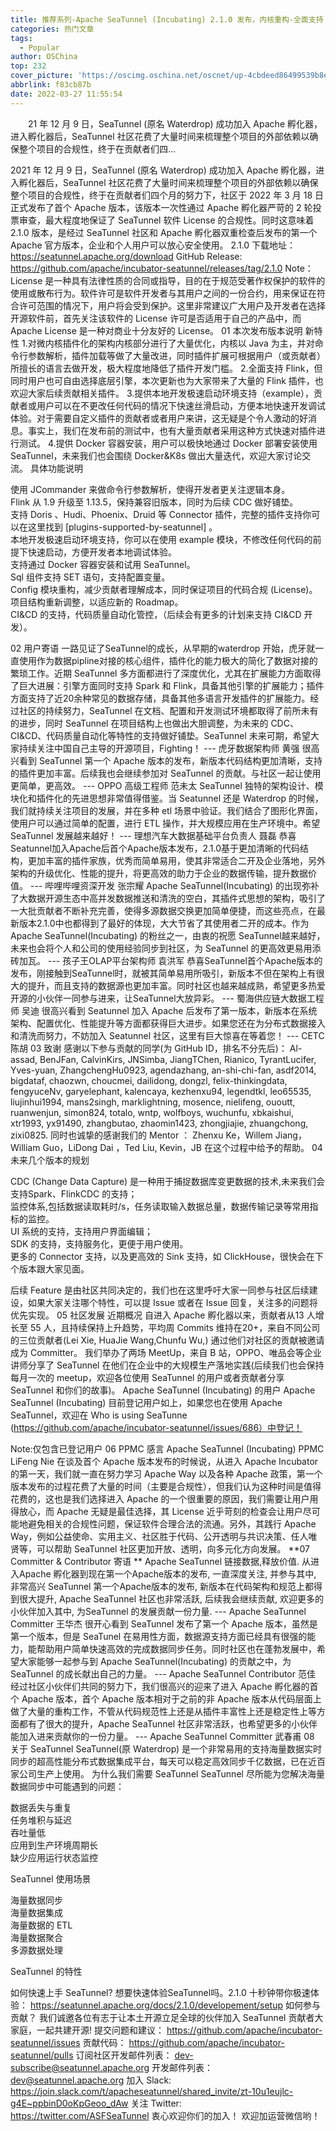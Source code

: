 ```yaml
---
title: 推荐系列-Apache SeaTunnel (Incubating) 2.1.0 发布，内核重构-全面支持 Flink
categories: 热门文章
tags:
  - Popular
author: OSChina
top: 232
cover_picture: 'https://oscimg.oschina.net/oscnet/up-4cbdeed86499539b8e3d1f16eedc56d9a93.png'
abbrlink: f83cb87b
date: 2022-03-27 11:55:54
---
```


&emsp;&emsp;21 年 12 月 9 日，SeaTunnel (原名 Waterdrop) 成功加入 Apache 孵化器，进入孵化器后，SeaTunnel 社区花费了大量时间来梳理整个项目的外部依赖以确保整个项目的合规性，终于在贡献者们四...
<!-- more -->

                                                                                                                    
                                                                                                     
2021 年 12 月 9 日，SeaTunnel (原名 Waterdrop) 成功加入 Apache 孵化器，进入孵化器后，SeaTunnel 社区花费了大量时间来梳理整个项目的外部依赖以确保整个项目的合规性，终于在贡献者们四个月的努力下，社区于 2022 年 3 月 18 日正式发布了首个 Apache 版本，该版本一次性通过 Apache 孵化器严苛的 2 轮投票审查，最大程度地保证了 SeaTunnel 软件 License 的合规性。同时这意味着 2.1.0 版本，是经过 SeaTunnel 社区和 Apache 孵化器双重检查后发布的第一个 Apache 官方版本，企业和个人用户可以放心安全使用。 
2.1.0 下载地址： 
https://seatunnel.apache.org/download 
GitHub Release: 
https://github.com/apache/incubator-seatunnel/releases/tag/2.1.0 
Note： 
License 是一种具有法律性质的合同或指导，目的在于规范受著作权保护的软件的使用或散布行为。软件许可是软件开发者与其用户之间的一份合约，用来保证在符合许可范围的情况下，用户将会受到保护。这里非常建议广大用户及开发者在选择开源软件前，首先关注该软件的 License 许可是否适用于自己的产品中，而 Apache License 是一种对商业十分友好的 License。 
01 本次发布版本说明 
新特性 
1.对微内核插件化的架构内核部分进行了大量优化，内核以 Java 为主，并对命令行参数解析，插件加载等做了大量改进，同时插件扩展可根据用户（或贡献者）所擅长的语言去做开发，极大程度地降低了插件开发门槛。 
2.全面支持 Flink，但同时用户也可自由选择底层引擎，本次更新也为大家带来了大量的 Flink 插件，也欢迎大家后续贡献相关插件。 
3.提供本地开发极速启动环境支持（example），贡献者或用户可以在不更改任何代码的情况下快速丝滑启动，方便本地快速开发调试体验。对于需要自定义插件的贡献者或者用户来讲，这无疑是个令人激动的好消息。事实上，我们在发布前的测试中，也有大量贡献者采用这种方式快速对插件进行测试。 
4.提供 Docker 容器安装，用户可以极快地通过 Docker 部署安装使用 SeaTunnel，未来我们也会围绕 Docker&K8s 做出大量迭代，欢迎大家讨论交流。 
具体功能说明 
 
  使用 JCommander 来做命令行参数解析，使得开发者更关注逻辑本身。  
  Flink 从 1.9 升级至 1.13.5，保持兼容旧版本，同时为后续 CDC 做好铺垫。  
  支持 Doris 、Hudi、Phoenix、Druid 等 Connector 插件，完整的插件支持你可以在这里找到 [plugins-supported-by-seatunnel] 。  
  本地开发极速启动环境支持，你可以在使用 example 模块，不修改任何代码的前提下快速启动，方便开发者本地调试体验。  
  支持通过 Docker 容器安装和试用 SeaTunnel。  
  Sql 组件支持 SET 语句，支持配置变量。  
  Config 模块重构，减少贡献者理解成本，同时保证项目的代码合规 (License)。  
  项目结构重新调整，以适应新的 Roadmap。  
  CI&CD 的支持，代码质量自动化管控，（后续会有更多的计划来支持 CI&CD 开发）。  
 
02 用户寄语 
一路见证了SeaTunnel的成长，从早期的waterdrop 开始，虎牙就一直使用作为数据pipline对接的核心组件，插件化的能力极大的简化了数据对接的繁琐工作。近期 SeaTunnel 多方面都进行了深度优化，尤其在扩展能力方面取得了巨大进展：引擎方面同时支持 Spark 和 Flink，具备其他引擎的扩展能力；插件方面支持了近20余种常见的数据存储，具备其他多语言开发插件的扩展能力。经过社区的持续努力，SeaTunnel 在文档、配置和开发测试环境都取得了前所未有的进步，同时 SeaTunnel 在项目结构上也做出大胆调整，为未来的 CDC、CI&CD、代码质量自动化等特性的支持做好铺垫。SeaTunnel 未来可期，希望大家持续关注中国自己主导的开源项目，Fighting！ 
--- 虎牙数据架构师 黄强 
很高兴看到 SeaTunnel 第一个 Apache 版本的发布，新版本代码结构更加清晰，支持的插件更加丰富。后续我也会继续参加对 SeaTunnel 的贡献。与社区一起让使用更简单，更高效。 
--- OPPO 高级工程师 范未太 
SeaTunnel 独特的架构设计、模块化和插件化的先进思想非常值得借鉴。当 Seatunnel 还是 Waterdrop 的时候，我们就持续关注项目的发展，并在多种 etl 场景中验证。我们结合了图形化界面，使用户可以通过简单的配置，进行 ETL 操作，并大规模应用在生产环境中。希望 SeaTunnel 发展越来越好！ 
--- 理想汽车大数据基础平台负责人 聂磊 
恭喜Seatunnel加入Apache后首个Apache版本发布，2.1.0基于更加清晰的代码结构，更加丰富的插件家族，优秀而简单易用，使其非常适合二开及企业落地，另外架构的升级优化、性能的提升，将更高效的助力于企业的数据传输，提升数据价值。 
--- 哔哩哔哩资深开发 张宗耀 
Apache SeaTunnel(Incubating) 的出现弥补了大数据开源生态中高并发数据推送和清洗的空白，其插件式思想的架构，吸引了一大批贡献者不断补充完善，使得多源数据交换更加简单便捷，而这些亮点，在最新版本2.1.0中也都得到了最好的体现，大大节省了其使用者二开的成本。作为 Apache SeaTunnel(Incubating) 的粉丝之一，由衷的祝愿 SeaTunnel越来越好，未来也会将个人和公司的使用经验同步到社区，为 SeaTunnel 的更高效更易用添砖加瓦。 
--- 孩子王OLAP平台架构师 袁洪军 
恭喜SeaTunnel首个Apache版本的发布，刚接触到SeaTunnel时，就被其简单易用所吸引，新版本不但在架构上有很大的提升，而且支持的数据源也更加丰富。同时社区也越来越成熟，希望更多热爱开源的小伙伴一同参与进来，让SeaTunnel大放异彩。 
--- 蜀海供应链大数据工程师 吴迪 
很高兴看到 Seatunnel 加入 Apache 后发布了第一版本，新版本在系统架构、配置优化、性能提升等方面都获得巨大进步。如果您还在为分布式数据接入和清洗而努力，不妨加入 Seatunnel 社区，这里有巨大惊喜在等着您！ 
--- CETC 陈胡 
03 致谢 
感谢以下参与贡献的同学(为 GitHub ID，排名不分先后)： 
Al-assad, BenJFan, CalvinKirs, JNSimba, JiangTChen, Rianico, TyrantLucifer, Yves-yuan, ZhangchengHu0923, agendazhang, an-shi-chi-fan, asdf2014, bigdataf, chaozwn, choucmei, dailidong, dongzl, felix-thinkingdata, fengyuceNv, garyelephant, kalencaya, kezhenxu94, legendtkl, leo65535, liujinhui1994, mans2singh, marklightning, mosence, nielifeng, ououtt, ruanwenjun, simon824, totalo, wntp, wolfboys, wuchunfu, xbkaishui, xtr1993, yx91490, zhangbutao, zhaomin1423, zhongjiajie, zhuangchong, zixi0825. 
同时也诚挚的感谢我们的 Mentor ： 
Zhenxu Ke，Willem Jiang， William Guo，LiDong Dai ，Ted Liu, Kevin，JB 
在这个过程中给予的帮助。 
04 未来几个版本的规划 
 
  CDC (Change Data Capture) 是一种用于捕捉数据库变更数据的技术,未来我们会支持Spark、FlinkCDC 的支持；  
  监控体系,包括数据读取耗时/s，任务读取输入数据总量，数据传输记录等常用指标的监控。  
  UI 系统的支持，支持用户界面编辑；  
  SDK 的支持，支持服务化，更便于用户使用。  
  更多的 Connector 支持，以及更高效的 Sink 支持，如 ClickHouse，很快会在下个版本跟大家见面。  
 
后续 Feature 是由社区共同决定的，我们也在这里呼吁大家一同参与社区后续建设，如果大家关注哪个特性，可以提 Issue 或者在 Issue 回复，关注多的问题将优先实现。 
05 社区发展 
近期概况 
自进入 Apache 孵化器以来，贡献者从13 人增长至 55 人，且持续保持上升趋势，平均周 Commits 维持在20+，来自不同公司的三位贡献者(Lei Xie, HuaJie Wang,Chunfu Wu,) 通过他们对社区的贡献被邀请成为 Committer。 
我们举办了两场 MeetUp，来自 B 站，OPPO、唯品会等企业讲师分享了 SeaTunnel 在他们在企业中的大规模生产落地实践(后续我们也会保持每月一次的 meetup，欢迎各位使用 SeaTunnel 的用户或者贡献者分享 SeaTunnel 和你们的故事)。 
Apache SeaTunnel (Incubating) 的用户 
Apache SeaTunnel (Incubating) 目前登记用户如上，如果您也在使用 Apache SeaTunnel，欢迎在 Who is using SeaTunne (https://github.com/apache/incubator-seatunnel/issues/686）中登记！ 
 
Note:仅包含已登记用户 
06 PPMC 感言 
Apache SeaTunnel (Incubating) PPMC LiFeng Nie 在谈及首个 Apache 版本发布的时候说，从进入 Apache Incubator 的第一天，我们就一直在努力学习 Apache Way 以及各种 Apache 政策，第一个版本发布的过程花费了大量的时间（主要是合规性），但我们认为这种时间是值得花费的，这也是我们选择进入 Apache 的一个很重要的原因，我们需要让用户用得放心，而 Apache 无疑是最佳选择，其 License 近乎苛刻的检查会让用户尽可能地避免相关的合规性问题，保证软件合理合法的流通。另外，其践行 Apache Way，例如公益使命、实用主义、社区胜于代码、公开透明与共识决策、任人唯贤等，可以帮助 SeaTunnel 社区更加开放、透明，向多元化方向发展。 
**07 Committer & Contributor 寄语 ** 
Apache SeaTunnel 链接数据,释放价值. 从进入Apache 孵化器到现在第一个Apache版本的发布, 一直深度关注, 并参与其中, 非常高兴 SeaTunnel 第一个Apache版本的发布, 新版本在代码架构和规范上都得到很大提升, Apache SeaTunnel 社区也非常活跃, 后续我会继续贡献, 欢迎更多的小伙伴加入其中, 为SeaTunnel 的发展贡献一份力量. 
--- Apache SeaTunnel Committer 王华杰 
很开心看到 SeaTunnel 发布了第一个 Apache 版本，虽然是第一个版本，但是 SeaTunel 在易用性方面，数据源支持方面已经具有很强的能力，能帮助用户简单快速高效的完成数据同步任务。同时社区也在蓬勃发展中，希望大家能够一起参与到 Apache SeaTunnel(Incubating) 的贡献之中，为 SeaTunnel 的成长献出自己的力量。 
--- Apache SeaTunnel Contributor 范佳 
经过社区小伙伴们共同的努力下，我们很高兴的迎来了进入 Apache 孵化器的首个 Apache 版本，首个 Apache 版本相对于之前的非 Apache 版本从代码层面上做了大量的重构工作，不管从代码规范性上还是从插件丰富性上还是稳定性上等方面都有了很大的提升，Apache SeaTunnel 社区非常活跃，也希望更多的小伙伴能加入进来贡献你的一份力量。 
--- Apache SeaTunnel Committer 武春甫 
08 关于 SeaTunnel 
SeaTunnel(原 Waterdrop) 是一个非常易用的支持海量数据实时同步的超高性能分布式数据集成平台，每天可以稳定高效同步千亿数据，已在近百家公司生产上使用。 
为什么我们需要 SeaTunnel 
SeaTunnel 尽所能为您解决海量数据同步中可能遇到的问题： 
 
  数据丢失与重复  
  任务堆积与延迟  
  吞吐量低  
  应用到生产环境周期长  
  缺少应用运行状态监控  
 
SeaTunnel 使用场景 
 
  海量数据同步  
  海量数据集成  
  海量数据的 ETL  
  海量数据聚合  
  多源数据处理  
 
SeaTunnel 的特性 
 
如何快速上手 SeaTunnel? 
想要快速体验SeaTunnel吗。2.1.0 十秒钟带你极速体验： 
https://seatunnel.apache.org/docs/2.1.0/developement/setup 
如何参与贡献？ 
我们诚邀各位有志于让本土开源立足全球的伙伴加入 SeaTunnel 贡献者大家庭，一起共建开源! 
提交问题和建议： 
https://github.com/apache/incubator-seatunnel/issues 
贡献代码： 
https://github.com/apache/incubator-seatunnel/pulls 
订阅社区开发邮件列表： 
dev-subscribe@seatunnel.apache.org 
开发邮件列表： 
dev@seatunnel.apache.org 
加入 Slack: 
https://join.slack.com/t/apacheseatunnel/shared_invite/zt-10u1eujlc-g4E~ppbinD0oKpGeoo_dAw 
关注 Twitter:   
https://twitter.com/ASFSeaTunnel 
衷心欢迎你们的加入！ 
欢迎加运营微信哟！ 

                                        